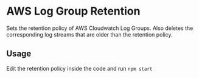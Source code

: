 # AWS Log Group Retention

Sets the retention policy of AWS Cloudwatch Log Groups.
Also deletes the corresponding log streams that are older than the retention policy.

## Usage

Edit the retention policy inside the code and run `npm start`
